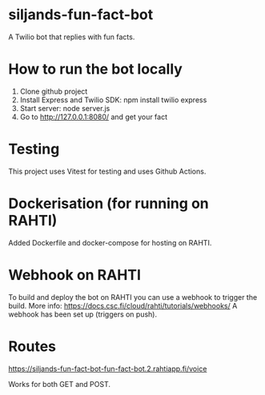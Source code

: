 # siljands-fun-fact-bot
A Twilio bot that replies with fun facts.

# How to run the bot locally

1. Clone github project
2. Install Express and Twilio SDK: npm install twilio express
3. Start server: node server.js
4. Go to http://127.0.0.1:8080/ and get your fact

# Testing
This project uses Vitest for testing and uses Github Actions. 

# Dockerisation (for running on RAHTI)
Added Dockerfile and docker-compose for hosting on RAHTI.

# Webhook on RAHTI
To build and deploy the bot on RAHTI you can use a webhook to trigger the build. More info: https://docs.csc.fi/cloud/rahti/tutorials/webhooks/
A webhook has been set up (triggers on push).

# Routes 
https://siljands-fun-fact-bot-fun-fact-bot.2.rahtiapp.fi/voice

Works for both GET and POST.